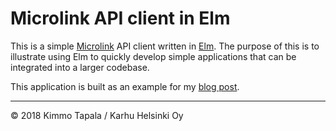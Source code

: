 # Microlink API client in Elm

This is a simple [Microlink](https://microlink.io/) API client written in
[Elm](https://elm-lang.org/). The purpose of this is to illustrate using Elm to
quickly develop simple applications that can be integrated into a larger
codebase.

This application is built as an example for my [blog post](https://www.karhuhelsinki.fi/elm-kielen-lyhyt-oppimaara-aggressiiviselle-fronttikehittajalle).

---

© 2018 Kimmo Tapala / Karhu Helsinki Oy